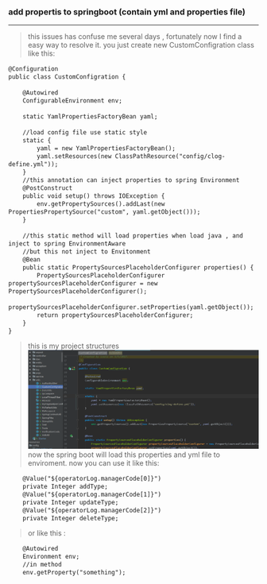 ### add propertis to springboot (contain yml and properties file)
---
> this issues has confuse me several days , fortunately now I find a easy way to  resolve it.
> you just create new CustomConfigration class like this:
```
@Configuration
public class CustomConfigration {

    @Autowired
    ConfigurableEnvironment env;

    static YamlPropertiesFactoryBean yaml;

    //load config file use static style
    static {
        yaml = new YamlPropertiesFactoryBean();
        yaml.setResources(new ClassPathResource("config/clog-define.yml"));
    }
    //this annotation can inject properties to spring Environment
    @PostConstruct
    public void setup() throws IOException {
        env.getPropertySources().addLast(new PropertiesPropertySource("custom", yaml.getObject()));
    }

    //this static method will load properties when load java , and inject to spring EnvironmentAware 
    //but this not inject to Envitonment
    @Bean
    public static PropertySourcesPlaceholderConfigurer properties() {
        PropertySourcesPlaceholderConfigurer propertySourcesPlaceholderConfigurer = new PropertySourcesPlaceholderConfigurer();
        propertySourcesPlaceholderConfigurer.setProperties(yaml.getObject());
        return propertySourcesPlaceholderConfigurer;
    }
}
```
> this is my project structures
> ![image help](images/projectstructures.png)
> now the spring boot will load this properties and yml file to enviroment.
> now you can use it like this:
```
    @Value("${operatorLog.managerCode[0]}")
    private Integer addType;
    @Value("${operatorLog.managerCode[1]}")
    private Integer updateType;
    @Value("${operatorLog.managerCode[2]}")
    private Integer deleteType;
```
> or like this :
```
    @Autowired
    Environment env;
    //in method
    env.getProperty("something");
```